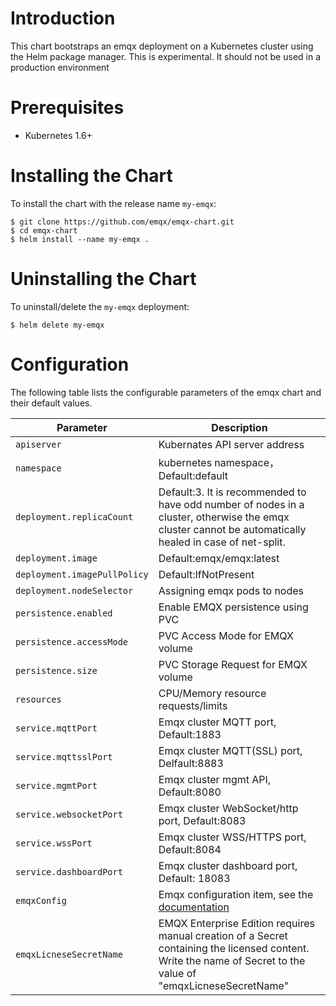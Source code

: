 # Introduction
This chart bootstraps an emqx deployment on a Kubernetes cluster using the Helm package manager. This is experimental. It should not be used in a production environment

# Prerequisites
+ Kubernetes 1.6+

# Installing the Chart
To install the chart with the release name `my-emqx`:
```
$ git clone https://github.com/emqx/emqx-chart.git
$ cd emqx-chart
$ helm install --name my-emqx .
```

# Uninstalling the Chart
To uninstall/delete the `my-emqx` deployment:
```
$ helm delete my-emqx
```

# Configuration
The following table lists the configurable parameters of the emqx chart and their default values.

| Parameter  | Description |
| ---        |  ---        |
| `apiserver`  | Kubernates API server address |
| `namespace`  | kubernetes namespace， Default:default |
| `deployment.replicaCount` |  Default:3. It is recommended to have odd number of nodes in a cluster, otherwise the emqx cluster cannot be automatically healed in case of net-split.|
| `deployment.image` | Default:emqx/emqx:latest  |
| `deployment.imagePullPolicy`  | Default:IfNotPresent  |
| `deployment.nodeSelector` | Assigning emqx pods to nodes |
| `persistence.enabled` | Enable EMQX persistence using PVC |
| `persistence.accessMode` | PVC Access Mode for EMQX volume |
| `persistence.size` | PVC Storage Request for EMQX volume |
| `resources` | CPU/Memory resource requests/limits |
| `service.mqttPort`  | Emqx cluster MQTT port, Default:1883  |
| `service.mqttsslPort` | Emqx cluster MQTT(SSL) port, Delfault:8883  |
| `service.mgmtPort`  | Emqx cluster mgmt API, Default:8080  |
| `service.websocketPort`  | Emqx cluster WebSocket/http port, Default:8083  |
| `service.wssPort`  | Emqx cluster WSS/HTTPS port, Default:8084  |
| `service.dashboardPort` | Emqx cluster dashboard port, Default: 18083 |
| `emqxConfig` | Emqx configuration item, see the [documentation](https://github.com/emqx/emqx-docker#emq-x-configuration) |
| `emqxLicneseSecretName` | EMQX Enterprise Edition requires manual creation of a Secret containing the licensed content. Write the name of Secret to the value of "emqxLicneseSecretName" |
